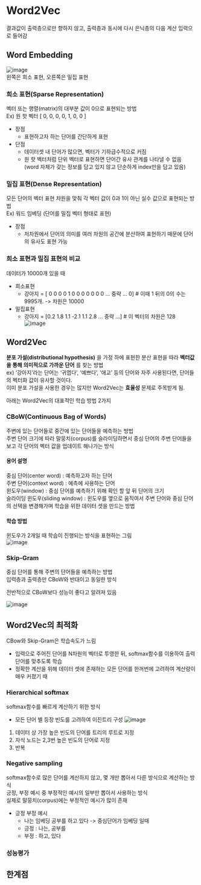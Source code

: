 # Word2Vec
결과값이 출력층으로만 향하지 않고, 출력층과 동시에 다시 은닉층의 다음 계산 입력으로 들어감

## Word Embedding
![image](https://github.com/mjkim0819/NI2L_STUDY/assets/108729047/237035bf-6018-4bf5-8c83-b5d982ea1034)  
왼쪽은 희소 표현, 오른쪽은 밀집 표현  
  
### 희소 표현(Sparse Representation)
벡터 또는 행렬(matrix)의 대부분 값이 0으로 표현되는 방법  
Ex) 원 핫 벡터 [ 0, 0, 0, 0, 1, 0, 0 ]  
    
- 장점
  - 표현하고자 하는 단어를 간단하게 표현
- 단점
  - 데이터셋 내 단어가 많으면, 벡터가 기하급수적으로 커짐
  - 원 핫 벡터처럼 단위 벡터로 표현하면 단어간 유사 관계를 나타낼 수 없음 (word 자체가 갖는 정보를 담고 있지 않고 단순하게 index만을 담고 있음)  
  
  
  
### 밀집 표현(Dense Representation)
모든 단어의 벡터 표현 차원을 맞춰 각 벡터 값이 0과 1이 아닌 실수 값으로 표현되는 방법  
Ex) 워드 임베딩 (단어를 밀집 벡터 형태로 표현)  
    
- 장점
  - 저차원에서 단어의 의미를 여러 차원의 공간에 분산하여 표현하기 때문에 단어의 유사도 표현 가능 
  
### 희소 표현과 밀집 표현의 비교
데이터가 10000개 있을 때  
- 희소표현
  - 강아지 = [ 0 0 0 0 1 0 0 0 0 0 0 0 ... 중략 ... 0] # 이때 1 뒤의 0의 수는 9995개.  -> 차원은 10000
- 밀집표현
  - 강아지 = [0.2 1.8 1.1 -2.1 1.1 2.8 ... 중략 ...] # 이 벡터의 차원은 128  
![image](https://github.com/mjkim0819/NI2L_STUDY/assets/108729047/037005fb-aeae-4d4a-9146-e4123a2cfbb9)    
  
  
## Word2Vec
**분포 가설(distributional hypothesis)** 을 가정 하에 표현한 분산 표현을 따라 **벡터값을 통해 의미적으로 가까운 단어** 를 찾는 방법  
ex)  ‘강아지’라는 단어는 ‘귀엽다’, ‘예쁘다’, ‘애교’ 등의 단어와 자주 사용된다면, 단어들의 벡터화 값이 유사할 것이다.  
이미 분포 가설을 사용한 경우는 많지만 Word2Vec는 **효율성** 문제로 주목받게 됨.  
  
아래는 Word2Vec의 대표적인 학습 방법 2가지  
### CBoW(Continuous Bag of Words)
주변에 있는 단어들로 중간에 있는 단어들을 예측하는 방법  
주변 단어 크기에 따라 말뭉치(corpus)를 슬라이딩하면서 중심 단어의 주변 단어들을 보고 각 단어의 벡터 값을 업데이트 해나가는 방식  
  
#### 용어 설명
중심 단어(center word) : 예측하고자 하는 단어  
주변 단어(context word) : 예측에 사용하는 단어  
윈도우(window) : 중심 단어를 예측하기 위해 확인 할 앞 뒤 단어의 크기  
슬라이딩 윈도우(sliding window) : 윈도우를 옆으로 움직여서 주변 단어와 중심 단어의 선택을 변경해가며 학습을 위한 데이터 셋을 만드는 방법  
  
#### 학습 방법
윈도우가 2개일 때 학습이 진행되는 방식을 표현하는 그림  
![image](https://github.com/mjkim0819/NI2L_STUDY/assets/108729047/8c6bf32d-fcaf-4291-878e-c256e90117a5)  
  
  
  
### Skip-Gram
중심 단어를 통해 주변의 단어들을 예측하는 방법  
입력층과 출력층만 CBoW와 반대이고 동일한 방식  
  
전반적으로 CBoW보다 성능이 좋다고 알려져 있음  
  
![image](https://github.com/mjkim0819/NI2L_STUDY/assets/108729047/30d6b4f9-5aa0-44e2-9e2f-bb46621a8fdb)  
  
  
## Word2Vec의 최적화
CBow와 Skip-Gram은 학습속도가 느림
- 입력으로 주어진 단어를 N차원의 벡터로 투영한 뒤, softmax함수를 이용하여 출력 단어를 맞추도록 학습  
- 정확한 계산을 위해 데이터 셋에 존재하는 모든 단어를 한꺼번에 고려하여 계산량이 매우 커졌기 때

### Hierarchical softmax
softmax함수를 빠르게 계산하기 위한 방식  
- 모든 단어 별 등장 빈도를 고려하여 이진트리 구성
![image](https://github.com/mjkim0819/NI2L_STUDY/assets/108729047/1bea4972-c192-429c-ae53-99c0280bd638)   
1. 데이터 상 가장 높은 빈도의 단어를 트리의 루트로 지정
2. 자식 노드는 2,3번 높은 빈도의 단어로 지정
3. 반복  
  
  
### Negative sampling
softmax함수로 많은 단어를 계산하지 않고, 몇 개만 뽑아서 다른 방식으로 계산하는 방식  
긍정, 부정 예시 중 부정적인 예시의 일부만 뽑아서 사용하는 방식  
실제로 말뭉치(corpus)에는 부정적인 예시가 많이 존재  
- 긍정 부정 예시
  - 나는 임베딩 공부를 하고 있다 -> 중심단어가 임베딩 일때
  - 긍정 : 나는, 공부를
  - 부정 : 하고, 있다
### 성능평가

## 한계점

